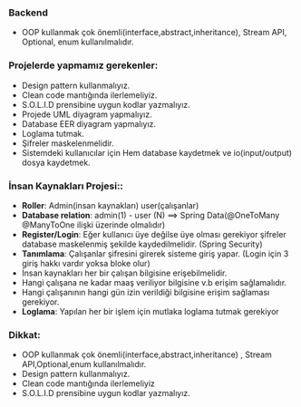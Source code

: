 ### Backend

- OOP kullanmak çok önemli(interface,abstract,inheritance), Stream API, Optional, enum kullanılmalıdır.
### Projelerde yapmamız gerekenler:

- Design pattern kullanmalıyız.
- Clean code mantığında ilerlemeliyiz.
- S.O.L.I.D prensibine uygun kodlar yazmalıyız.
- Projede UML diyagram yapmalıyız.
- Database EER diyagram yapmalıyız.
- Loglama tutmak.
- Şifreler maskelenmelidir.
- Sistemdeki kullanıcılar için Hem database kaydetmek ve io(input/output) dosya kaydetmek.
### İnsan Kaynakları Projesi::

- **Roller**: Admin(insan kaynakları) user(çalışanlar)
- **Database relation**: admin(1) - user (N) ==> Spring Data(@OneToMany @ManyToOne ilişki üzerinde olmalıdır)
- **Register/Login**: Eğer kullanıcı üye değilse üye olması gerekiyor şifreler database maskelenmiş şekilde kaydedilmelidir. (Spring Security)
- **Tanımlama**: Çalışanlar şifresini girerek sisteme giriş yapar. (Login için 3 giriş hakkı vardır yoksa bloke olur)
- İnsan kaynakları her bir çalışan bilgisine erişebilmelidir.
- Hangi çalışana ne kadar maaş veriliyor bilgisine v.b erişim sağlamalıdır.
-  Hangi çalışanının hangi gün izin verildiği bilgisine erişim sağlaması gerekiyor.
- **Loglama**: Yapılan her bir işlem için mutlaka loglama tutmak gerekiyor

### Dikkat:

- OOP kullanmak çok önemli(interface,abstract,inheritance) , Stream API,Optional,enum kullanılmalıdır.
- Design pattern kullanmalıyız.
- Clean code mantığında ilerlemeliyiz
- S.O.L.I.D prensibine uygun kodlar yazmalıyız.